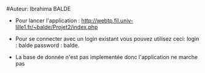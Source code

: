 #Auteur: Ibrahima BALDE
- Pour lancer l'application :
   http://webtp.fil.univ-lille1.fr/~balde/Projet2/index.php

- Pour se connecter avec un login existant vous pouvez utilisez ceci:
   login : balde   password : balde.

- La base de donnée n'est pas implementée donc l'application ne marche pas 




